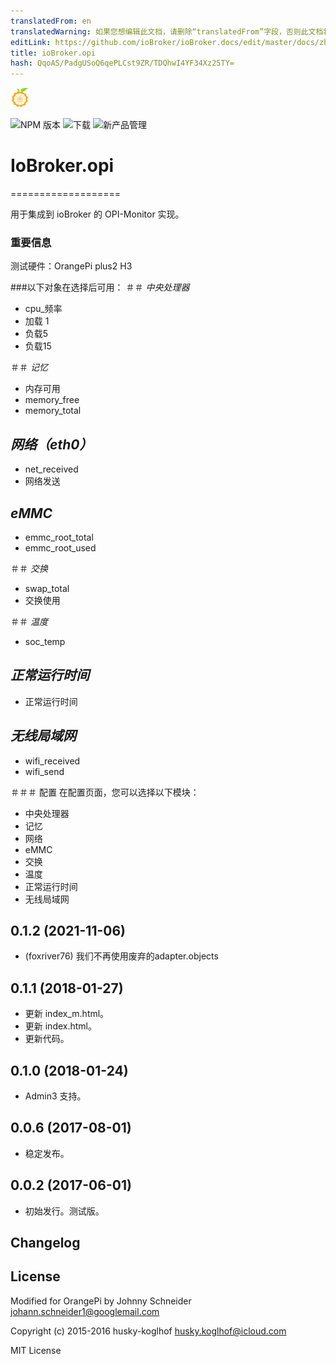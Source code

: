 ```yaml
---
translatedFrom: en
translatedWarning: 如果您想编辑此文档，请删除“translatedFrom”字段，否则此文档将再次自动翻译
editLink: https://github.com/ioBroker/ioBroker.docs/edit/master/docs/zh-cn/adapterref/iobroker.opi/README.md
title: ioBroker.opi
hash: QqoAS/PadgUSoQ6qePLCst9ZR/TDQhwI4YF34Xz25TY=
---
```

![标识](../../../en/adapterref/iobroker.opi/admin/opi.png)

![NPM 版本](http://img.shields.io/npm/v/iobroker.opi.svg)
![下载](https://img.shields.io/npm/dm/iobroker.opi.svg)
![新产品管理](https://nodei.co/npm/iobroker.opi.png?downloads=true)

# IoBroker.opi
===================

用于集成到 ioBroker 的 OPI-Monitor 实现。

### 重要信息
测试硬件：OrangePi plus2 H3

###以下对象在选择后可用：
＃＃ *中央处理器*
- cpu_频率
- 加载 1
- 负载5
- 负载15

＃＃ *记忆*
- 内存可用
- memory_free
- memory_total

## *网络（eth0）*
- net_received
- 网络发送

## *eMMC*
- emmc_root_total
- emmc_root_used

＃＃ *交换*
- swap_total
- 交换使用

＃＃ *温度*
- soc_temp

## *正常运行时间*
- 正常运行时间

## *无线局域网*
- wifi_received
- wifi_send

＃＃＃ 配置
在配置页面，您可以选择以下模块：

- 中央处理器
- 记忆
- 网络
- eMMC
- 交换
- 温度
- 正常运行时间
- 无线局域网

## 0.1.2 (2021-11-06)
* (foxriver76) 我们不再使用废弃的adapter.objects

## 0.1.1 (2018-01-27)
- 更新 index_m.html。
- 更新 index.html。
- 更新代码。

## 0.1.0 (2018-01-24)
- Admin3 支持。

## 0.0.6 (2017-08-01)
- 稳定发布。

## 0.0.2 (2017-06-01)
- 初始发行。测试版。

## Changelog

## License
Modified for OrangePi by Johnny Schneider <johann.schneider1@googlemail.com>

Copyright (c) 2015-2016 husky-koglhof <husky.koglhof@icloud.com>

MIT License